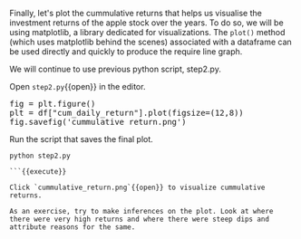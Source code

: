 Finally, let's plot the cummulative returns that helps us visualise the investment returns of the apple stock over the years. To do so, we will be using matplotlib, a library dedicated for visualizations. The `plot()` method (which uses matplotlib behind the scenes) associated with a dataframe can be used directly and quickly to produce the require line graph.

We will continue to use previous python script, step2.py.

Open `step2.py`{{open}}  in the editor.

<pre class="file" data-filename="step2.py" data-target="append">
fig = plt.figure()
plt = df["cum_daily_return"].plot(figsize=(12,8))
fig.savefig('cummulative_return.png')
</pre>

Run the script that saves the final plot.

```
python step2.py

```{{execute}}

Click `cummulative_return.png`{{open}} to visualize cummulative returns.

As an exercise, try to make inferences on the plot. Look at where there were very high returns and where there were steep dips and attribute reasons for the same.